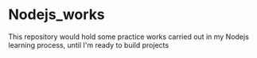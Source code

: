 # Nodejs_works

This repository would hold some practice works carried out in my Nodejs learning process, until I'm ready to build projects
